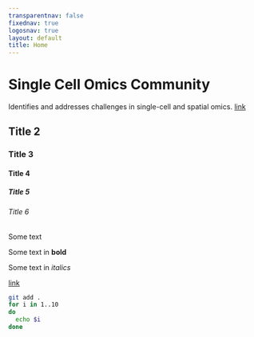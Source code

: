 ```yaml
---
transparentnav: false
fixednav: true
logosnav: true
layout: default
title: Home
---
```


# Single Cell Omics Community

Identifies and addresses challenges in single-cell and spatial omics.
[link](pages/events/20230321_SCO_trainer_workshop.html)

## Title 2

### Title 3

#### Title 4

##### Title 5

###### Title 6

Some text

Some text in **bold**

Some text in *italics*


[link](https://www.czarnewski.com)


``` bash
git add .
for i in 1..10
do
  echo $i
done
```
